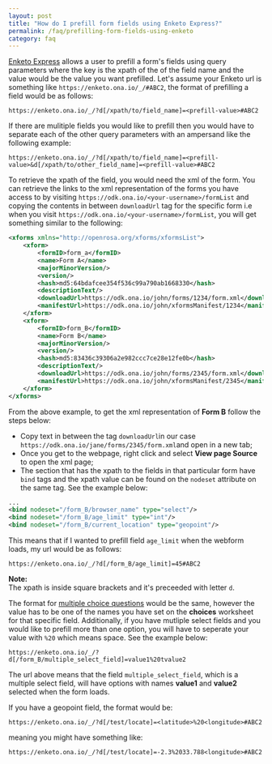 ```yaml
---
layout: post
title: "How do I prefill form fields using Enketo Express?"
permalink: /faq/prefilling-form-fields-using-enketo
category: faq
---
```


[Enketo Express](https://help.ona.io/guides/data-collection#introduction-to-enketo) allows a user to prefill a form's fields using query parameters
where the key is the xpath of the of the field name and the value would be the value you want prefilled. Let's assume your Enketo url is something like
`https://enketo.ona.io/_/#ABC2`, the format of prefilling a field would be as follows:

```
https://enketo.ona.io/_/?d[/xpath/to/field_name]=<prefill-value>#ABC2
```

If there are mulitiple fields you would like to prefill then you would have to separate each of the other query parameters with an ampersand like the
following example:

```
https://enketo.ona.io/_/?d[/xpath/to/field_name]=<prefill-value>&d[/xpath/to/other_field_name]=<prefill-value>#ABC2
```

To retrieve the xpath of the field, you would need the xml of the form. You can retrieve the links to the xml representation of the forms you have access to by visiting `https://odk.ona.io/<your-username>/formList` and copying the contents in between `downloadUrl` tag for the specific form i.e when you visit
`https://odk.ona.io/<your-username>/formList`, you will get something similar to the following:
```xml
<xforms xmlns="http://openrosa.org/xforms/xformsList">
    <xform>
        <formID>form_a</formID>
        <name>Form A</name>
        <majorMinorVersion/>
        <version/>
        <hash>md5:64bdafcee354f536c99a790ab1668330</hash>
        <descriptionText/>
        <downloadUrl>https://odk.ona.io/john/forms/1234/form.xml</downloadUrl>
        <manifestUrl>https://odk.ona.io/john/xformsManifest/1234</manifestUrl>
    </xform>
    <xform>
        <formID>form_B</formID>
        <name>Form B</name>
        <majorMinorVersion/>
        <version/>
        <hash>md5:83436c39306a2e982ccc7ce28e12fe0b</hash>
        <descriptionText/>
        <downloadUrl>https://odk.ona.io/john/forms/2345/form.xml</downloadUrl>
        <manifestUrl>https://odk.ona.io/john/xformsManifest/2345</manifestUrl>
    </xform>
</xforms>
```
From the above example, to get the xml representation of **Form B** follow the steps below:

 * Copy text in between the tag `downloadUrl`in our case `https://odk.ona.io/jane/forms/2345/form.xml`and open in a new tab;
 * Once you get to the webpage, right click and select **View page Source** to open the xml page;
 * The section that has the xpath to the fields in that particular form have `bind` tags and the xpath value can be found on the `nodeset` attribute on the same tag. See the example below:
 
```xml
...
<bind nodeset="/form_B/browser_name" type="select"/>
<bind nodeset="/form_B/age_limit" type="int"/>
<bind nodeset="/form_B/current_location" type="geopoint"/>
```

This means that if I wanted to prefill field `age_limit` when the webform loads, my url would be as follows:

```
https://enketo.ona.io/_/?d[/form_B/age_limit]=45#ABC2
```

> 
**Note:**<br/> The xpath is inside square brackets and it's preceeded with letter `d`.

The format for [multiple choice questions](http://xlsform.org/#multiple-choice) would be the same,  however the value has to be one of the names you have set on the **choices** worksheet for that specific field. Additionally, if you have mutliple select fields and you would like to prefill more than one option, you will have to seperate your value with `%20` which means space. See the example below:

```
https://enketo.ona.io/_/?d[/form_B/multiple_select_field]=value1%20tvalue2
```

The url above means that the field `multiple_select_field`, which is a multiple select field, will have options with names **value1** and **value2** selected
when the form loads.

If you have a geopoint field, the format would be:

```
https://enketo.ona.io/_/?d[/test/locate]=<latitude>%20<longitude>#ABC2
```

meaning you might have something like:

```
https://enketo.ona.io/_/?d[/test/locate]=-2.3%2033.788<longitude>#ABC2
```